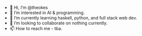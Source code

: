 - 👋 Hi, I’m @theokes
- 👀 I’m interested in AI & programming.
- 🌱 I’m currently learning haskell, python, and full stack web dev.
- 💞️ I’m looking to collaborate on nothing currently.
- 📫 How to reach me - tba.

<!---
theokes/theokes is a ✨ special ✨ repository because its `README.md` (this file) appears on your GitHub profile.
You can click the Preview link to take a look at your changes.
--->
